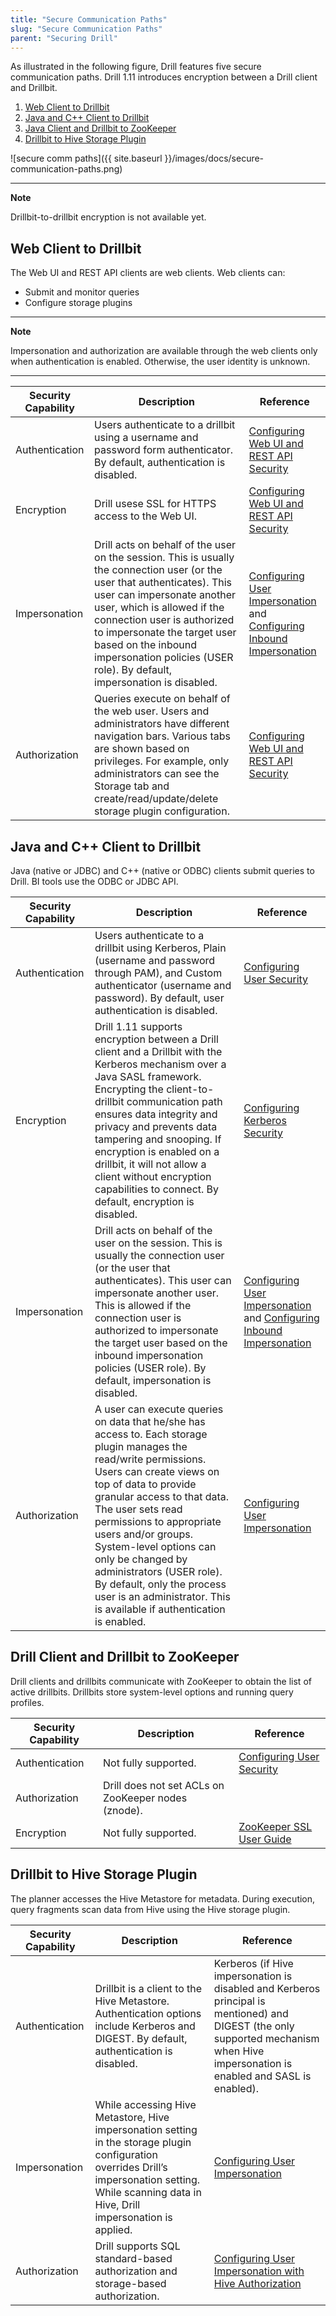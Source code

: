 ```yaml
---
title: "Secure Communication Paths"
slug: "Secure Communication Paths"
parent: "Securing Drill"
---
```

As illustrated in the following figure, Drill features five secure communication paths. Drill 1.11 introduces encryption between a Drill client and Drillbit. 


1. [Web Client to Drillbit]({{site.baseurl}}/docs/secure-communication-paths/#web-client-to-drillbit)
1. [Java and C++ Client to Drillbit]({{site.baseurl}}/docs/secure-communication-paths/#java-and-c+|-client-to-drillbit)
1. [Java Client and Drillbit to ZooKeeper]({{site.baseurl}}/docs/secure-communication-paths/#drill-client-and-drillbit-to-zookeeper)
1. [Drillbit to Hive Storage Plugin]({{site.baseurl}}/docs/secure-communication-paths/#drillbit-to-hive-storage-plugin)

![secure comm paths]({{ site.baseurl }}/images/docs/secure-communication-paths.png)

---
**Note**

Drillbit-to-drillbit encryption is not available yet.


## Web Client to Drillbit

The Web UI and REST API clients are web clients. Web clients can:

- Submit and monitor queries
- Configure storage plugins

---
**Note**

Impersonation and authorization are available through the web clients only when authentication is enabled. Otherwise, the user identity is unknown.

---

| Security Capability | Description                                                                                                                                                                                                                                                                                                                                                                                                                                                                     | Reference                                                                                                                                                                                                        |
|---------------------|---------------------------------------------------------------------------------------------------------------------------------------------------------------------------------------------------------------------------------------------------------------------------------------------------------------------------------------------------------------------------------------------------------------------------------------------------------------------------------|------------------------------------------------------------------------------------------------------------------------------------------------------------------------------------------------------------------|
| Authentication      | Users authenticate to a drillbit using a username and password form authenticator. By default, authentication is disabled.                                                                                                                                                                                                                                                                                                                                                      | [Configuring Web UI and REST API Security]({{site.baseurl}}/docs/configuring-web-ui-and-rest-api-security)                                                                                             |
| Encryption          | Drill usese SSL for HTTPS access to the Web UI.                                                                                                                                                                                                                                                                                                                                                                                                                            | [Configuring Web UI and REST API Security]({{site.baseurl}}/docs/configuring-web-ui-and-rest-api-security)                                                                                             |
| Impersonation       | Drill acts on behalf of the user on the session. This is usually the connection user (or the user that authenticates). This user can impersonate another user, which is allowed if the connection user is authorized to impersonate the target user based on the inbound impersonation policies (USER role).  By default, impersonation is disabled.                                                                                                                            | [Configuring User Impersonation]({{site.baseurl}}/docs/configuring-user-impersonation/#impersonation-and-views) and [Configuring Inbound Impersonation]({{site.baseurl}}/docs/configuring-inbound-impersonation) |
| Authorization       | Queries execute on behalf of the web user. Users and administrators have different navigation bars. Various tabs are shown based on privileges. For example, only administrators can see the Storage tab and create/read/update/delete storage plugin configuration.                                                                                                                                                                                                            | [Configuring Web UI and REST API Security]({{site.baseurl}}/docs/configuring-web-ui-and-rest-api-security)                                                                                             |         

## Java and C++ Client to Drillbit

Java (native or JDBC) and C++ (native or ODBC) clients submit queries to Drill. BI tools use the ODBC or JDBC API.

| Security Capability | Description                                                                                                                                                                                                                                                                                                                                                                                                                                             | Reference                                                            |
|---------------------|---------------------------------------------------------------------------------------------------------------------------------------------------------------------------------------------------------------------------------------------------------------------------------------------------------------------------------------------------------------------------------------------------------------------------------------------------------|----------------------------------------------------------------------|
| Authentication      | Users authenticate to a drillbit using Kerberos, Plain (username and password through PAM), and Custom authenticator (username and password). By default, user authentication is disabled.                                                                                                                                                                                                                                                              | [Configuring User Security]({{site.baseurl}}/docs/configuring-user-security) | 
| Encryption          | Drill 1.11 supports encryption between a Drill client and a Drillbit with the Kerberos mechanism over a Java SASL framework. Encrypting the client-to-drillbit communication path ensures data integrity and privacy and prevents data tampering and snooping. If encryption is enabled on a drillbit, it will not allow a client without encryption capabilities to connect. By default, encryption is disabled.                                              | [Configuring Kerberos Security]({{site.baseurl}}/docs/configuring-kerberos-security)                                      |
| Impersonation       | Drill acts on behalf of the user on the session. This is usually the connection user (or the user that authenticates). This user can impersonate another user. This is allowed if the connection user is authorized to impersonate the target user based on the inbound impersonation policies (USER role).  By default, impersonation is disabled.                                                                                                     | [Configuring User Impersonation]({{site.baseurl}}/docs/configuring-user-impersonation) and [Configuring Inbound Impersonation]({{site.baseurl}}/docs/configuring-inbound-impersonation) |
| Authorization       | A user can execute queries on data that he/she has access to. Each storage plugin manages the read/write permissions. Users can create views on top of data to provide granular access to that data. The user sets read permissions to appropriate users and/or groups.  System-level options can only be changed by administrators (USER role). By default, only the process user is an administrator. This is available if authentication is enabled. | [Configuring User Impersonation]({{site.baseurl}}/docs/configuring-user-impersonation)               |

## Drill Client and Drillbit to ZooKeeper 

Drill clients and drillbits communicate with ZooKeeper to obtain the list of active drillbits. Drillbits store system-level options and running query profiles.

| Security Capability | Description                                         | Reference                       |
|---------------------|-----------------------------------------------------|---------------------------------|
| Authentication      | Not fully supported.                                | [Configuring User Security]({{site.baseurl}}/docs/configuring-user-security) |
| Authorization       | Drill does not set ACLs on ZooKeeper nodes (znode). |                                 |
| Encryption          | Not fully supported.                                | [ZooKeeper SSL User Guide](https://cwiki.apache.org/confluence/display/ZOOKEEPER/ZooKeeper+SSL+User+Guide "ZooKeeper SSL User Guide")        |

## Drillbit to Hive Storage Plugin

The planner accesses the Hive Metastore for metadata. During execution, query fragments scan data from Hive using the Hive storage plugin.

| Security Capability 	| Description 	| Reference 	|
|---------------------	|----------------------------------------------------------------------------------------------------------------------------------------------------------------------------------------------------------	|----------------------------------------------------------------------------------------------------------------------------------------------------------------------------------------	|
| Authentication 	| Drillbit is a client to the Hive Metastore. Authentication options   include Kerberos and DIGEST. By default, authentication is disabled. 	| Kerberos (if Hive impersonation is disabled and Kerberos principal is   mentioned) and DIGEST (the only supported mechanism when Hive impersonation   is enabled and SASL is enabled). 	|
| Impersonation 	| While accessing Hive Metastore, Hive impersonation setting in the storage   plugin configuration overrides Drill’s impersonation setting. While scanning   data in Hive, Drill impersonation is applied. 	| [Configuring User Impersonation]({{site.baseurl}}/docs/configuring-user-impersonation) 	|
| Authorization 	| Drill supports SQL standard-based authorization and storage-based   authorization. 	| [Configuring User Impersonation with Hive Authorization]({{site.baseurl}}/docs/configuring-user-impersonation-with-hive-authorization) 	|

